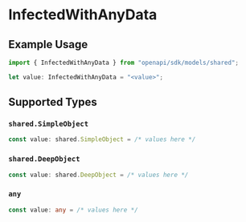 # InfectedWithAnyData

## Example Usage

```typescript
import { InfectedWithAnyData } from "openapi/sdk/models/shared";

let value: InfectedWithAnyData = "<value>";
```

## Supported Types

### `shared.SimpleObject`

```typescript
const value: shared.SimpleObject = /* values here */
```

### `shared.DeepObject`

```typescript
const value: shared.DeepObject = /* values here */
```

### `any`

```typescript
const value: any = /* values here */
```

